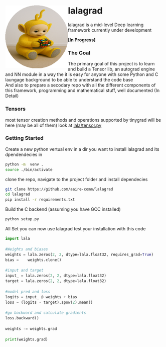<img style="float: left" src=./utils/img/lala.png alt=drawing width=200/>
<b><h1>lalagrad</h1></b> lalagrad is a mid-level Deep learning framework currently under development<br> 

<b>[In Progress]</b>


<h3><b>The Goal</b></h3>
The primary goal of this project is to learn and build a Tensor lib, an autograd engine and NN module in a way the it is easy for anyone with some Python and C laungage background to be able to understand the code base<br/>
And also to prepare a secodary repo with all the different components of this framework, programming and mathematical stuff,  well documented (In Detail)<br>

<h3><b>Tensors</b></h3>

most tensor creation methods and operations supported by tinygrad will be here (may be all of them) look at [lala/tensor.py](https://github.com/aaire-comm/lalagrad/blob/main/lala/tensor.py)

<h3><b>Getting Started</b></h3>

Create a new python vertual env in a dir you want to install lalagrad and its dpendendecies in
```bash
python -m  venv .
source ./bin/activate

```

clone the repo, navigate to the project folder and install dependecies
```bash
git clone https://github.com/aaire-comm/lalagrad
cd lalagrad
pip install -r requirements.txt
```


Build the C backend (assuming you have GCC installed)
```bash
python setup.py
```

All Set you can now use lalagrad
test your installation with this code

```python
import lala

#Weights and biases
weights = lala.zeros(2, 2, dtype=lala.float32, requires_grad=True)
bias =    weights.clone()

#input and target
input_ = lala.zeros(2, 2, dtype=lala.float32)
target = lala.zeros(2, 2, dtype=lala.float32)

#model pred and loss
logits = input_ @ weights + bias
loss = (logits - target).spow(2).mean()

#go backward and calculate gradients
loss.backward()

weights -= weights.grad

print(weights.grad)

```